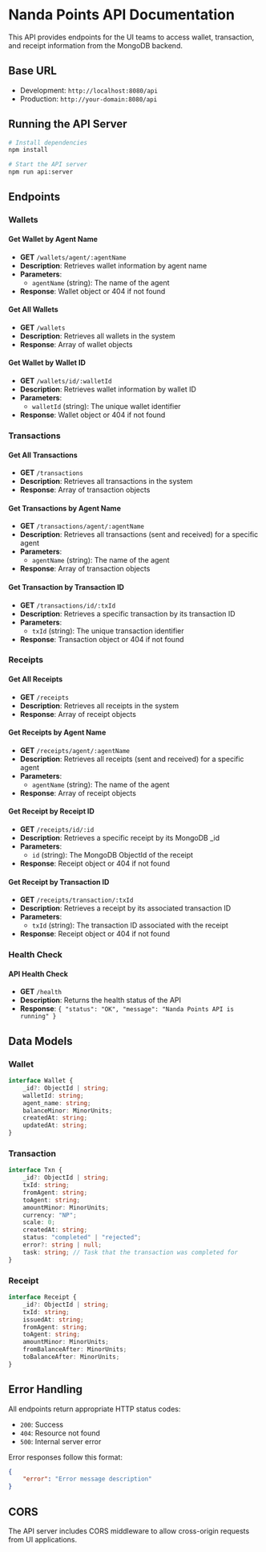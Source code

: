 # Nanda Points API Documentation

This API provides endpoints for the UI teams to access wallet, transaction, and receipt information from the MongoDB backend.

## Base URL

-   Development: `http://localhost:8080/api`
-   Production: `http://your-domain:8080/api`

## Running the API Server

```bash
# Install dependencies
npm install

# Start the API server
npm run api:server
```

## Endpoints

### Wallets

#### Get Wallet by Agent Name

-   **GET** `/wallets/agent/:agentName`
-   **Description**: Retrieves wallet information by agent name
-   **Parameters**:
    -   `agentName` (string): The name of the agent
-   **Response**: Wallet object or 404 if not found

#### Get All Wallets

-   **GET** `/wallets`
-   **Description**: Retrieves all wallets in the system
-   **Response**: Array of wallet objects

#### Get Wallet by Wallet ID

-   **GET** `/wallets/id/:walletId`
-   **Description**: Retrieves wallet information by wallet ID
-   **Parameters**:
    -   `walletId` (string): The unique wallet identifier
-   **Response**: Wallet object or 404 if not found

### Transactions

#### Get All Transactions

-   **GET** `/transactions`
-   **Description**: Retrieves all transactions in the system
-   **Response**: Array of transaction objects

#### Get Transactions by Agent Name

-   **GET** `/transactions/agent/:agentName`
-   **Description**: Retrieves all transactions (sent and received) for a specific agent
-   **Parameters**:
    -   `agentName` (string): The name of the agent
-   **Response**: Array of transaction objects

#### Get Transaction by Transaction ID

-   **GET** `/transactions/id/:txId`
-   **Description**: Retrieves a specific transaction by its transaction ID
-   **Parameters**:
    -   `txId` (string): The unique transaction identifier
-   **Response**: Transaction object or 404 if not found

### Receipts

#### Get All Receipts

-   **GET** `/receipts`
-   **Description**: Retrieves all receipts in the system
-   **Response**: Array of receipt objects

#### Get Receipts by Agent Name

-   **GET** `/receipts/agent/:agentName`
-   **Description**: Retrieves all receipts (sent and received) for a specific agent
-   **Parameters**:
    -   `agentName` (string): The name of the agent
-   **Response**: Array of receipt objects

#### Get Receipt by Receipt ID

-   **GET** `/receipts/id/:id`
-   **Description**: Retrieves a specific receipt by its MongoDB \_id
-   **Parameters**:
    -   `id` (string): The MongoDB ObjectId of the receipt
-   **Response**: Receipt object or 404 if not found

#### Get Receipt by Transaction ID

-   **GET** `/receipts/transaction/:txId`
-   **Description**: Retrieves a receipt by its associated transaction ID
-   **Parameters**:
    -   `txId` (string): The transaction ID associated with the receipt
-   **Response**: Receipt object or 404 if not found

### Health Check

#### API Health Check

-   **GET** `/health`
-   **Description**: Returns the health status of the API
-   **Response**: `{ "status": "OK", "message": "Nanda Points API is running" }`

## Data Models

### Wallet

```typescript
interface Wallet {
    _id?: ObjectId | string;
    walletId: string;
    agent_name: string;
    balanceMinor: MinorUnits;
    createdAt: string;
    updatedAt: string;
}
```

### Transaction

```typescript
interface Txn {
    _id?: ObjectId | string;
    txId: string;
    fromAgent: string;
    toAgent: string;
    amountMinor: MinorUnits;
    currency: "NP";
    scale: 0;
    createdAt: string;
    status: "completed" | "rejected";
    error?: string | null;
    task: string; // Task that the transaction was completed for
}
```

### Receipt

```typescript
interface Receipt {
    _id?: ObjectId | string;
    txId: string;
    issuedAt: string;
    fromAgent: string;
    toAgent: string;
    amountMinor: MinorUnits;
    fromBalanceAfter: MinorUnits;
    toBalanceAfter: MinorUnits;
}
```

## Error Handling

All endpoints return appropriate HTTP status codes:

-   `200`: Success
-   `404`: Resource not found
-   `500`: Internal server error

Error responses follow this format:

```json
{
    "error": "Error message description"
}
```

## CORS

The API server includes CORS middleware to allow cross-origin requests from UI applications.

